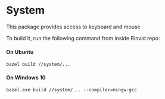 # System

This package provides access to keyboard and mouse

To build it, run the following command from inside Rinvid repo:

#### On Ubuntu

    bazel build //system/...

#### On Windows 10

    bazel.exe build //system/... --compiler=mingw-gcc  
